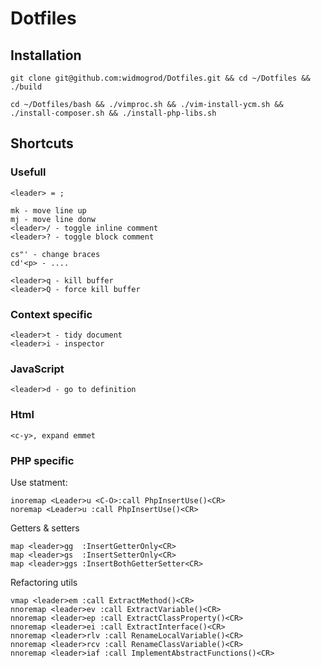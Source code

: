 # Dotfiles
## Installation

```
git clone git@github.com:widmogrod/Dotfiles.git && cd ~/Dotfiles && ./build
```

```
cd ~/Dotfiles/bash && ./vimproc.sh && ./vim-install-ycm.sh && ./install-composer.sh && ./install-php-libs.sh
```

## Shortcuts

### Usefull

```
<leader> = ;
```

```
mk - move line up
mj - move line donw
<leader>/ - toggle inline comment
<leader>? - toggle block comment
```

```
cs"' - change braces
cd'<p> - ....
```

```
<leader>q - kill buffer
<leader>Q - force kill buffer
```

### Context specific

```
<leader>t - tidy document
<leader>i - inspector
```

### JavaScript

```
<leader>d - go to definition
```

### Html
```
<c-y>, expand emmet
```

### PHP specific
Use statment:
```
inoremap <Leader>u <C-O>:call PhpInsertUse()<CR>
noremap <Leader>u :call PhpInsertUse()<CR>
```

Getters & setters
```
map <leader>gg  :InsertGetterOnly<CR>
map <leader>gs  :InsertSetterOnly<CR>
map <leader>ggs :InsertBothGetterSetter<CR>
```

Refactoring utils
```
vmap <leader>em :call ExtractMethod()<CR>
nnoremap <leader>ev :call ExtractVariable()<CR>
nnoremap <leader>ep :call ExtractClassProperty()<CR>
nnoremap <leader>ei :call ExtractInterface()<CR>
nnoremap <leader>rlv :call RenameLocalVariable()<CR>
nnoremap <leader>rcv :call RenameClassVariable()<CR>
nnoremap <leader>iaf :call ImplementAbstractFunctions()<CR>
```
